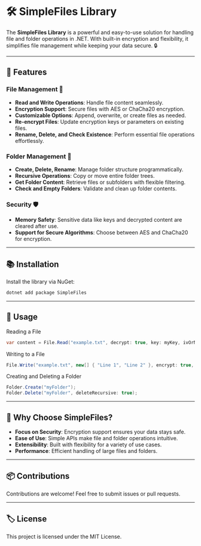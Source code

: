﻿# 🛠️ SimpleFiles Library

The **SimpleFiles Library** is a powerful and easy-to-use solution for handling file and folder operations in .NET. With built-in encryption and flexibility, it simplifies file management while keeping your data secure. 🔒

---

## 🚀 Features

### File Management 📄
- **Read and Write Operations**: Handle file content seamlessly.
- **Encryption Support**: Secure files with AES or ChaCha20 encryption.
- **Customizable Options**: Append, overwrite, or create files as needed.
- **Re-encrypt Files**: Update encryption keys or parameters on existing files.
- **Rename, Delete, and Check Existence**: Perform essential file operations effortlessly.

### Folder Management 📁
- **Create, Delete, Rename**: Manage folder structure programmatically.
- **Recursive Operations**: Copy or move entire folder trees.
- **Get Folder Content**: Retrieve files or subfolders with flexible filtering.
- **Check and Empty Folders**: Validate and clean up folder contents.

### Security 🛡️
- **Memory Safety**: Sensitive data like keys and decrypted content are cleared after use.
- **Support for Secure Algorithms**: Choose between AES and ChaCha20 for encryption.

---

## 📚 Installation

Install the library via NuGet:

```bash
dotnet add package SimpleFiles
```

---

## 📝 Usage

Reading a File
```csharp
var content = File.Read("example.txt", decrypt: true, key: myKey, ivOrNonce: myIv, encryptionAlgorithm: EncryptionAlgorithm.Aes);
```

Writing to a File
```csharp
File.Write("example.txt", new[] { "Line 1", "Line 2" }, encrypt: true, key: myKey, encryptionAlgorithm: EncryptionAlgorithm.ChaCha20);
```

Creating and Deleting a Folder
```csharp
Folder.Create("myFolder");
Folder.Delete("myFolder", deleteRecursive: true);
```

---

## 📌 Why Choose SimpleFiles?

- **Focus on Security**: Encryption support ensures your data stays safe.
- **Ease of Use**: Simple APIs make file and folder operations intuitive.
- **Extensibility**: Built with flexibility for a variety of use cases.
- **Performance**: Efficient handling of large files and folders.


---

## 📦 Contributions

Contributions are welcome! Feel free to submit issues or pull requests.

---

## 🏷️ License

This project is licensed under the MIT License.